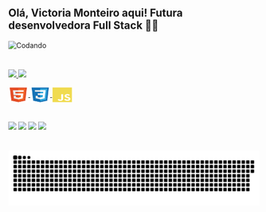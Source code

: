 ## Olá, Victoria Monteiro aqui! Futura desenvolvedora Full Stack :woman_technologist:

<img align="center" alt="Codando" height="300" width="450" src="https://becode.com.br/wp-content/uploads/2017/05/Come%C3%A7ar-com-Java.gif">

#

<div>
  <a href="https://github.com/ViMonteiro22">
  <img height="180em" src="https://github-readme-stats.vercel.app/api?username=ViMonteiro22&show_icons=true&theme=tokyonight&include_all_commits=true&count_private=true"/>
  <img height="180em" src="https://github-readme-stats.vercel.app/api/top-langs/?username=ViMonteiro22&layout=compact&langs_count=6&theme=tokyonight"/>
</div>
<div style="display: inline_block"><br>
  <img align="center" alt="HTML" height="30" width="40" src="https://raw.githubusercontent.com/devicons/devicon/master/icons/html5/html5-original.svg ">
  <img align="center" alt="CSS" height="30" width="40" src="https://raw.githubusercontent.com/devicons/devicon/master/icons/css3/css3-original.svg ">
  <img align="center" alt="Js" height="30" width="40" src="https://raw.githubusercontent.com/devicons/devicon/master/icons/javascript/javascript-plain.svg ">
</div>
 
  #
 
<div>
  <a href="https://www.instagram.com/viih_monteiiro/" target="_blank"><img src="https://img.shields.io/badge/-Instagram-%23E4405F?style=for-the-badge&logo=instagram&logoColor=white" target="_blank"></a>
  <a href="https://www.linkedin.com/in/vict%C3%B3ria-silva-monteiro-3a6a86238/" target="_blank"><img src="https://img.shields.io/badge/-LinkedIn-%230077B5?style=for-the-badge&logo=linkedin&logoColor=white" target="_blank"></a> 
 <a href="https://discord.com/channels/1131978391122362502/1131978392007352423" target="_blank"><img src="https://img.shields.io/badge/Discord-7289DA?style=for-the-badge&logo=discord&logoColor=white" target="_blank"></a> 
  <a href = "mailto:victoria.vrsm@gmail.com"><img src="https://img.shields.io/badge/-Gmail-%23333?style=for-the-badge&logo=gmail&logoColor=white" target="_blank"></a>
</div>

#

![snake gif](https://github.com/ViMonteiro22/ViMonteiro22/blob/output/github-contribution-grid-snake.svg)
